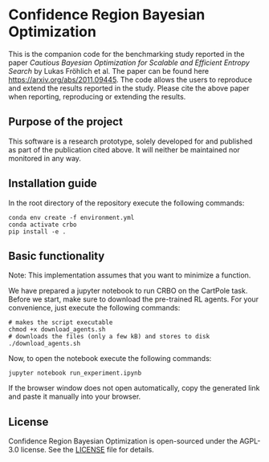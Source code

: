 # Confidence Region Bayesian Optimization

This is the companion code for the benchmarking study reported in the paper
*Cautious Bayesian Optimization for Scalable and Efficient Entropy Search*
by Lukas Fröhlich et al. The paper can be found here
https://arxiv.org/abs/2011.09445. The code allows the users to
reproduce and extend the results reported in the study. Please cite the
above paper when reporting, reproducing or extending the results.

## Purpose of the project

This software is a research prototype, solely developed for and published as
part of the publication cited above. It will neither be maintained nor monitored
in any way.

## Installation guide

In the root directory of the repository execute the following commands:
```shell
conda env create -f environment.yml
conda activate crbo
pip install -e .
```

## Basic functionality

Note: This implementation assumes that you want to minimize a function. 

We have prepared a jupyter notebook to run CRBO on the CartPole task.
Before we start, make sure to download the pre-trained RL agents.
For your convenience, just execute the following commands:

```shell
# makes the script executable
chmod +x download_agents.sh
# downloads the files (only a few kB) and stores to disk
./download_agents.sh
```

Now, to open the notebook execute the following commands:

```shell
jupyter notebook run_experiment.ipynb
```

If the browser window does not open automatically, copy the generated link and
paste it manually into your browser.

## License

Confidence Region Bayesian Optimization is open-sourced under the AGPL-3.0
license. See the [LICENSE](LICENSE) file for details.

